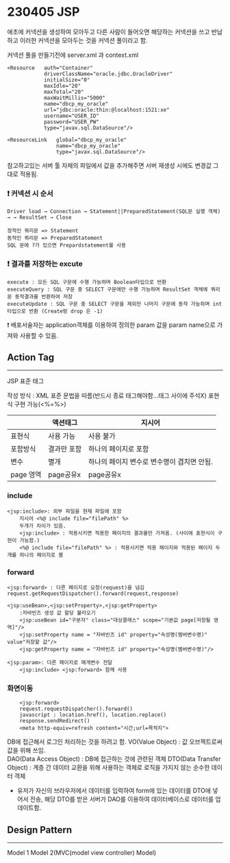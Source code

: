 # 230405 JSP 

애초에 커넥션을 생성하여 모아두고 다른 사람이 들어오면 해당하는 커넥션을 쓰고 반납하고
이러한 커넥션을 모아두는 것을 커넥션 풀이라고 함.

커넥션 풀을 만들기전에 server.xml 과 context.xml

```
<Resource   auth="Container" 
            driverClassName="oracle.jdbc.OracleDriver"
            initialSize="0" 
            maxIdle="20" 
            maxTotal="20" 
            maxWaitMillis="5000" 
            name="dbcp_my_oracle" 
            url="jdbc:oracle:thin:@localhost:1521:xe" 
            username="USER_ID" 
            password="USER_PW" 
            type="javax.sql.DataSource"/>
```

```
<ResourceLink   global="dbcp_my_oracle" 
                name="dbcp_my_oracle"
                type="javax.sql.DataSource"/>
```
참고하고있는 서버 툴 자체의 파일에서 값을 추가해주면 서버 재생성 시에도 변경값 그대로 적용됨.

### ❗ 커넥션 시 순서
```
Driver load → Connection → Statement||PreparedStatement(SQL문 실행 객체) → → ResultSet → Close  

정적인 쿼리문 => Statement 
동적인 쿼리문 => PreparedStatement 
SQL 문에 ?가 있으면 Prepardstatement를 사용
```


### ❗ 결과를 저장하는 excute
```
execute : 모든 SQL 구문에 수행 가능하며 Boolean타입으로 반환
executeQuery : SQL 구문 중 SELECT 구문에만 수행 가능하며 ResultSet 객체에 쿼리문 동작결과를 반환하여 저장  
executeUpdate : SQL 구문 중 SELECT 구문을 제외만 나머지 구문에 동작 가능하며 int 타입으로 반환 (Create랑 drop 은 -1)
```

❗ 배포서술자는 application객체를 이용하여 정의한 param 값을 param name으로 가져와 사용할 수 있음.

## Action Tag
---
JSP 표준 태그

작성 방식 : XML 표준 문법을 따름(반드시 종료 태그해야함...태그 사이에 주석X)
표현식 구현 가능(<%=%>)

||액션태그|지시어|
|--|--|--|
|표현식|사용 가능|사용 불가|
|포함방식|결과만 포함|하나의 페이지로 포함|
|변수|별개|하나의 페이지 변수로 변수명이 겹치면 안됨.|
|page 영역|page공유x|page공유x|

### include
```
<jsp:include>: 외부 파일을 현재 파일에 포함
	지시어 <%@ include file="filePath" %>
	두개가 차이가 있음.
	<jsp:include> : 적용시키면 적용한 페이지의 결과물만 가져옴. (사이에 표현식이 구현이 가능함.)
	<%@ include file="filePath" %> : 적용시키면 적용 페이지와 적용된 페이지 두개를 하나의 페이지로 봄
```

### forward
```
<jsp:forward> : 다른 페이지로 요청(request)을 넘김
request.getRequestDispatcher().forward(request,response)

<jsp:useBean>,<jsp:setProperty>,<jsp:getProperty>
	:자바빈즈 생성 값 할당 불러오기
	<jsp:useBean id="구분자" class="대상클래스" scope="기본값 page[저장될 영역]"/>
	<jsp:setProperty name = "자바빈즈 id" property="속성명(멤버변수명)" value"저장할 값"/>
	<jsp:getProperty name = "자바빈즈 id" property="속성명(멤버변수명)"/>
	
<jsp:param>: 다른 페이지로 매개변수 전달
	<jsp:include> <jsp:forward> 함께 사용
```

### 화면이동
```
	<jsp:forward>
	request.requestDispatcher().forward()
	javascript : location.href(), location.replace()
	response.sendRedirect()
	<meta http-equiv=refresh content="시간;url=목적지">
```

DB에 접근해서 로그인 처리하는 것을 하려고 함.
VO(Value Object) : 값 오브젝트로써 값을 위해 쓰임.  
DAO(Data Access Object) : DB에 접근하는 것에 관련된 객체
DTO(Data Transfer Object) : 계층 간 데이터 교환을 위해 사용하는 객체로 로직을 가지지 않는 순수한 데이터 객체
 - 유저가 자신의 브라우저에서 데이터를 입력하여 form에 있는 데이터를 DTO에 넣어서 전송,
 해당 DTO를 받은 서버가 DAO를 이용하여 데이터베이스로 데이터를 업데이트함.

## Design Pattern
---
Model 1 
Model 2(MVC(model view controller) Model)